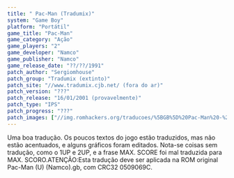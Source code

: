 ```yaml
---
title: " Pac-Man (Tradumix)"
system: "Game Boy"
platform: "Portátil"
game_title: "Pac-Man"
game_category: "Ação"
game_players: "2"
game_developer: "Namco"
game_publisher: "Namco"
game_release_date: "??/??/1991"
patch_author: "Sergiomhouse"
patch_group: "Tradumix (extinto)"
patch_site: "//www.tradumix.cjb.net/ (fora do ar)"
patch_version: "???"
patch_release: "16/01/2001 (provavelmente)"
patch_type: "IPS"
patch_progress: "???"
patch_images: ["//img.romhackers.org/traducoes/%5BGB%5D%20Pac-Man%20-%20Tradumix%20-%201.png","//img.romhackers.org/traducoes/%5BGB%5D%20Pac-Man%20-%20Tradumix%20-%202.png","//img.romhackers.org/traducoes/%5BGB%5D%20Pac-Man%20-%20Tradumix%20-%203.png"]
---
```

Uma boa tradução. Os poucos textos do jogo estão traduzidos, mas não estão acentuados, e alguns gráficos foram editados. Nota-se coisas sem tradução, como o 1UP e 2UP, e a frase MAX. SCORE foi mal traduzida para MAX. SCORO.ATENÇÃO:Esta tradução deve ser aplicada na ROM original Pac-Man (U) (Namco).gb, com CRC32 0509069C.